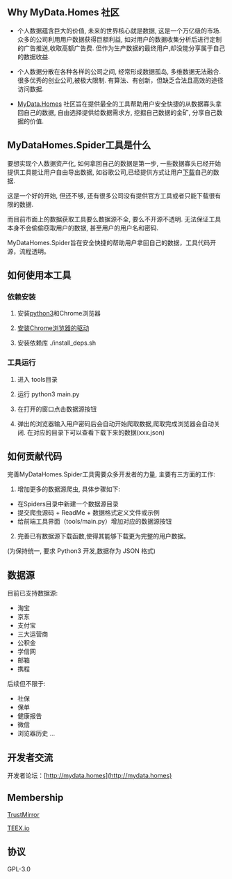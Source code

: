 ## Why MyData.Homes 社区

- 个人数据蕴含巨大的价值, 未来的世界核心就是数据, 这是一个万亿级的市场. 众多的公司利用用户数据获得巨额利益, 如对用户的数据收集分析后进行定制的广告推送,收取高额广告费. 但作为生产数据的最终用户,却没能分享属于自己的数据收益.

- 个人数据分散在各种各样的公司之间, 经常形成数据孤岛, 多维数据无法融合. 很多优秀的创业公司,被极大限制. 有算法、有创新，但缺乏合法且高效的途径访问数据.

- [MyData.Homes](https://github.com/MyDataHomes/MyDataHomes) 社区旨在提供最全的工具帮助用户安全快捷的从数据寡头拿回自己的数据, 自由选择提供给数据需求方, 挖掘自己数据的金矿, 分享自己数据的价值.

## MyDataHomes.Spider工具是什么

要想实现个人数据资产化, 如何拿回自己的数据是第一步, 一些数据寡头已经开始提供工具能让用户自由导出数据, 如谷歌公司,已经提供方式让用户[下载](https://support.google.com/accounts/answer/3024190?hl=en)自己的数据.

这是一个好的开始, 但还不够, 还有很多公司没有提供官方工具或者只能下载很有限的数据.

而目前市面上的数据获取工具要么数据源不全, 要么不开源不透明. 无法保证工具本身不会偷偷窃取用户的数据, 甚至用户的用户名和密码.

MyDataHomes.Spider旨在安全快捷的帮助用户拿回自己的数据，工具代码开源，流程透明。


## 如何使用本工具

### 依赖安装

1. 安装[python3](https://www.python.org/downloads/)和Chrome浏览器

2. [安装Chrome浏览器的驱动](http://chromedriver.storage.googleapis.com/index.html)

3. 安装依赖库 ./install_deps.sh

### 工具运行

1. 进入 tools目录

2. 运行 python3 main.py

3. 在打开的窗口点击数据源按钮

4. 弹出的浏览器输入用户密码后会自动开始爬取数据,爬取完成浏览器会自动关闭.
   在对应的目录下可以查看下载下来的数据(xxx.json)

## 如何贡献代码

完善MyDataHomes.Spider工具需要众多开发者的力量, 主要有三方面的工作:

1. 增加更多的数据源爬虫, 具体步骤如下:
  - 在Spiders目录中新建一个数据源目录
  - 提交爬虫源码 + ReadMe + 数据格式定义文件或示例
  - 给前端工具界面（tools/main.py）增加对应的数据源按钮

2. 完善已有数据源下载函数,使得其能够下载更为完整的用户数据。

(为保持统一, 要求 Python3 开发,数据存为 JSON 格式)

## 数据源
目前已支持数据源:
- 淘宝
- 京东
- 支付宝
- 三大运营商
- 公积金
- 学信网
- 邮箱
- 携程

后续但不限于:
- 社保
- 保单
- 健康报告
- 微信
- 浏览器历史
...

## 开发者交流
开发者论坛：[http://mydata.homes](http://mydata.homes)

## Membership
[TrustMirror](http://www.trustmirror.com/)

[TEEX.io](https://teex.io)

## 协议
GPL-3.0

